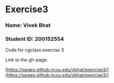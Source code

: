 # Exercise3

### Name: Vivek Bhat
### Student ID: 200152554

Code for cgclass exercise 3


Link to the gh-page:

[https://pages.github.ncsu.edu/vbhat/exercise3/](https://pages.github.ncsu.edu/vbhat/exercise3/)

